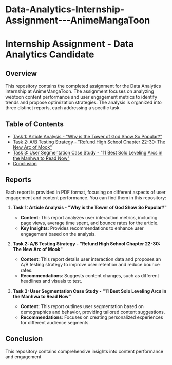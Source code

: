 # Data-Analytics-Internship-Assignment---AnimeMangaToon
# Internship Assignment - Data Analytics Candidate

## Overview
This repository contains the completed assignment for the Data Analytics internship at AnimeMangaToon. The assignment focuses on analyzing webtoon content performance and user engagement metrics to identify trends and propose optimization strategies. The analysis is organized into three distinct reports, each addressing a specific task.

## Table of Contents
- [Task 1: Article Analysis - "Why is the Tower of God Show So Popular?"](##task-1-article-analysis---why-is-the-tower-of-god-show-so-popular)
- [Task 2: A/B Testing Strategy - "Refund High School Chapter 22-30: The New Arc of Mook"](##task-2-ab-testing-strategy---refund-high-school-chapter-22-30-the-new-arc-of-mook)
- [Task 3: User Segmentation Case Study - "11 Best Solo Leveling Arcs in the Manhwa to Read Now"](##task-3-user-segmentation-case-study---11-best-solo-leveling-arcs-in-the-manhwa-to-read-now)
- [Conclusion](#conclusion)

## Reports
Each report is provided in PDF format, focusing on different aspects of user engagement and content performance. You can find them in this repository:

1. **Task 1: Article Analysis - "Why is the Tower of God Show So Popular?"**
   - **Content**: This report analyzes user interaction metrics, including page views, average time spent, and bounce rates for the article.
   - **Key Insights**: Provides recommendations to enhance user engagement based on the analysis.
     

2. **Task 2: A/B Testing Strategy - "Refund High School Chapter 22-30: The New Arc of Mook"**
   - **Content**: This report details user interaction data and proposes an A/B testing strategy to improve user retention and reduce bounce rates.
   - **Recommendations**: Suggests content changes, such as different headlines and visuals to test.

3. **Task 3: User Segmentation Case Study - "11 Best Solo Leveling Arcs in the Manhwa to Read Now"**
   - **Content**: This report outlines user segmentation based on demographics and behavior, providing tailored content suggestions.
   - **Recommendations**: Focuses on creating personalized experiences for different audience segments.


## Conclusion
This repository contains comprehensive insights into content performance and engagement
